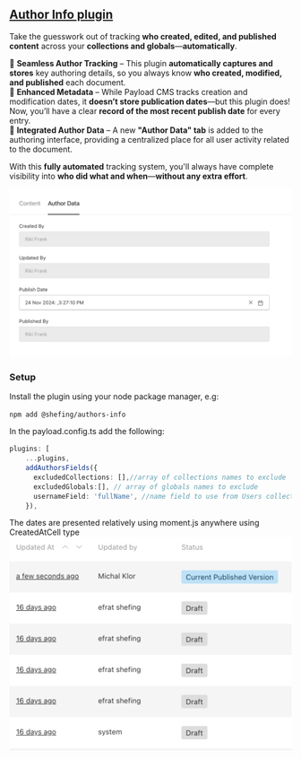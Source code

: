 ## [Author Info plugin](./src/index.ts)

Take the guesswork out of tracking **who created, edited, and published content** across your **collections and globals**—**automatically**.  

🔹 **Seamless Author Tracking** – This plugin **automatically captures and stores** key authoring details, so you always know **who created, modified, and published** each document.  
🔹 **Enhanced Metadata** – While Payload CMS tracks creation and modification dates, it **doesn’t store publication dates**—but this plugin does! Now, you’ll have a clear **record of the most recent publish date** for every entry.  
🔹 **Integrated Author Data** – A new **"Author Data" tab** is added to the authoring interface, providing a centralized place for all user activity related to the document.  

With this **fully automated** tracking system, you'll always have complete visibility into **who did what and when**—**without any extra effort**.  

![img_1.png](./images/img_1.png)

### Setup

Install the plugin using your node package manager, e.g:

`npm add @shefing/authors-info`

In the payload.config.ts add the following:

```typescript
plugins: [
    ...plugins,
    addAuthorsFields({
      excludedCollections: [],//array of collections names to exclude
      excludedGlobals:[], // array of globals names to exclude
      usernameField: 'fullName', //name field to use from Users collection, 'user' by default
    }),
```

The dates are presented relatively using moment.js anywhere using CreatedAtCell type
![img_2.png](./images/img_2.png)
